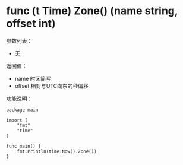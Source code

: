 # func (t Time) Zone() (name string, offset int)

参数列表：

- 无

返回值：

- name 时区简写
- offset 相对与UTC向东的秒偏移

功能说明：

	package main
	
	import (
	    "fmt"
	    "time"
	)
	
	func main() {
	    fmt.Println(time.Now().Zone())
	}
